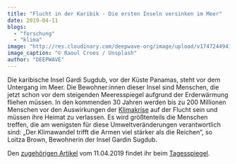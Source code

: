 ```yaml
---
title: "Flucht in der Karibik - Die ersten Inseln versinken im Meer"
date: 2019-04-11
blogs: 
  - "forschung"
  - "klima"
image: "http://res.cloudinary.com/deepwave-org/image/upload/v1747244941/deepwave.org/raoul-croes-tdDKlhxfgj4-unsplash-scaled.jpg"
image_caption: "© Raoul Croes / Unsplash"
author: "DEEPWAVE"
---
```


Die karibische Insel Gardi Sugdub, vor der Küste Panamas, steht vor dem Untergang im Meer. Die Bewohner:innen dieser Insel sind Menschen, die jetzt schon vor dem steigenden Meeresspiegel aufgrund der Erderwärmung fliehen müssen. In den kommenden 30 Jahren werden bis zu 200 Millionen Menschen vor den Auswirkungen der [Klimakrise](https://www.deepwave.org/die-ozeane/klimawandel/) auf der Flucht sein und müssen ihre Heimat zu verlassen. Es wird größtenteils die Menschen treffen, die am wenigsten für diese Umweltveränderungen verantwortlich sind: „Der Klimawandel trifft die Armen viel stärker als die Reichen“, so Loitza Brown, Bewohnerin der Insel Gardin Sugdub.

Den [zugehörigen Artikel](https://www.tagesspiegel.de/themen/reportage/flucht-in-der-karibik-die-ersten-inseln-versinken-im-meer/24164818.html) vom 11.04.2019 findet ihr beim [Tagesspiegel](https://www.tagesspiegel.de/).
